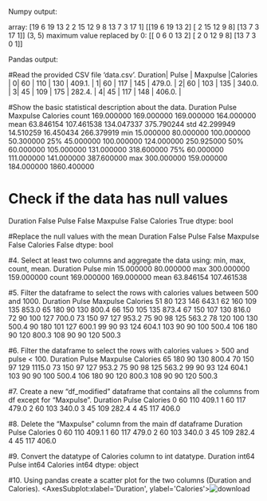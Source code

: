 Numpy output:

array:
[19  6 19 13  2  2 15 12  9  8 13  7  3 17  1]
[[19  6 19 13  2]
 [ 2 15 12  9  8]
 [13  7  3 17  1]]
(3, 5)
maximum value replaced by 0:
[[ 0  6  0 13  2]
 [ 2  0 12  9  8]
 [13  7  3  0  1]]
 
 
 Pandas output:
 
 #Read the provided CSV file ‘data.csv’.
 Duration|	Pulse |	Maxpulse	|Calories |
0|  60	  |  110	 |  130	    | 409.1.  |
1|	 60	  |  117	 |  145	    | 479.0.  |
2|	 60	  |  103	 |  135	    | 340.0.  | 
3|	 45	  |  109	 |  175	    | 282.4.  |
4|	 45	  |  117	 |  148	    | 406.0.  |

#Show the basic statistical description about the data.
Duration	Pulse	Maxpulse	Calories
count	169.000000	169.000000	169.000000	164.000000
mean	63.846154	107.461538	134.047337	375.790244
std	42.299949	14.510259	16.450434	266.379919
min	15.000000	80.000000	100.000000	50.300000
25%	45.000000	100.000000	124.000000	250.925000
50%	60.000000	105.000000	131.000000	318.600000
75%	60.000000	111.000000	141.000000	387.600000
max	300.000000	159.000000	184.000000	1860.400000

# Check if the data has null values
Duration    False
Pulse       False
Maxpulse    False
Calories     True
dtype: bool

#Replace the null values with the mean
Duration    False
Pulse       False
Maxpulse    False
Calories    False
dtype: bool

#4. Select at least two columns and aggregate the data using: min, max, count, mean.
Duration	Pulse
min	15.000000	80.000000
max	300.000000	159.000000
count	169.000000	169.000000
mean	63.846154	107.461538


#5. Filter the dataframe to select the rows with calories values between 500 and 1000.
Duration	Pulse	Maxpulse	Calories
51	80	123	146	643.1
62	160	109	135	853.0
65	180	90	130	800.4
66	150	105	135	873.4
67	150	107	130	816.0
72	90	100	127	700.0
73	150	97	127	953.2
75	90	98	125	563.2
78	120	100	130	500.4
90	180	101	127	600.1
99	90	93	124	604.1
103	90	90	100	500.4
106	180	90	120	800.3
108	90	90	120	500.3


#6. Filter the dataframe to select the rows with calories values > 500 and pulse < 100.
Duration	Pulse	Maxpulse	Calories
65	180	90	130	800.4
70	150	97	129	1115.0
73	150	97	127	953.2
75	90	98	125	563.2
99	90	93	124	604.1
103	90	90	100	500.4
106	180	90	120	800.3
108	90	90	120	500.3


#7. Create a new “df_modified” dataframe that contains all the columns from df except for “Maxpulse”.
Duration	Pulse	Calories
0	60	110	409.1
1	60	117	479.0
2	60	103	340.0
3	45	109	282.4
4	45	117	406.0


#8. Delete the “Maxpulse” column from the main df dataframe
Duration	Pulse	Calories
0	60	110	409.1
1	60	117	479.0
2	60	103	340.0
3	45	109	282.4
4	45	117	406.0


#9. Convert the datatype of Calories column to int datatype.
Duration    int64
Pulse       int64
Calories    int64
dtype: object


#10. Using pandas create a scatter plot for the two columns (Duration and Calories).
<AxesSubplot:xlabel='Duration', ylabel='Calories'>![download](https://user-images.githubusercontent.com/86486466/196581797-f4234d09-5063-4737-8202-0704acba18e9.png)




